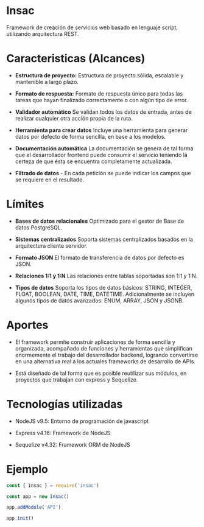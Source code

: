 # Insac

Framework de creación de servicios web basado en lenguaje script,
utilizando arquitectura REST.

# Caracteristicas (Alcances)

- **Estructura de proyecto:** Estructura de proyecto sólida, escalable y
mantenible a largo plazo.

- **Formato de respuesta:** Formato de respuesta único para todas las tareas
que hayan finalizado correctamente o con algún tipo de error.

- **Validador automático** Se validan todos los datos de entrada,
antes de realizar cualquier otra acción propia de la ruta.

- **Herramienta para crear datos** Incluye una herramienta para generar
datos por defecto de forma sencilla, en base a los modelos.

- **Documentación automática** La documentación se genera de tal forma que el
desarrollador frontend puede consumir el servicio teniendo la certeza
de que ésta se encuentra completamente actualizada.

- **Filtrado de datos** - En cada petición se puede indicar los campos
que se requiere en el resultado.

# Límites

- **Bases de datos relacionales** Optimizado para el gestor de Base de datos
PostgreSQL.

- **Sistemas centralizados** Soporta sistemas centralizados basados en la
arquitectura cliente servidor.

- **Formato JSON** El formato de transferencia de datos por defecto es JSON.

- **Relaciones 1:1 y 1:N** Las relaciones entre tablas soportadas son 1:1 y 1:N.

- **Tipos de datos** Soporta los tipos de datos básicos: STRING, INTEGER,
FLOAT, BOOLEAN, DATE, TIME, DATETIME. Adicionalmente se incluyen algunos
tipos de datos avanzados: ENUM, ARRAY, JSON y JSONB.

# Aportes

- El framework permite construir aplicaciones de forma sencilla y organizada,
acompañado de funciones y herramientas que simplifican enormemente el trabajo
del desarrollador backend, logrando convertirse en una alternativa real a los
actuales frameworks de desarrollo de APIs.

- Está diseñado de tal forma que es posible reutilizar sus módulos, en
proyectos que trabajan con express y Sequelize.

# Tecnologías utilizadas

- NodeJS v9.5: Entorno de programación de javascript

- Express v4.16: Framework de NodeJS

- Sequelize v4.32: Framework ORM de NodeJS

# Ejemplo

``` js
const { Insac } = require('insac')

const app = new Insac()

app.addModule('API')

app.init()
```
